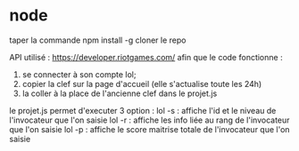 # node

taper la commande npm install -g
cloner le repo

API utilisé : https://developer.riotgames.com/
afin que le code fonctionne : 
1) se connecter à son compte lol;
2) copier la clef sur la page d'accueil (elle s'actualise toute les 24h)
3) la coller à la place de l'ancienne clef dans le projet.js

le projet.js permet d'executer 3 option :
  lol -s : affiche l'id et le niveau de l'invocateur que l'on saisie
  lol -r : affiche les info liée au rang de l'invocateur que l'on saisie
  lol -p : affiche le score maitrise totale de l'invocateur que l'on saisie
